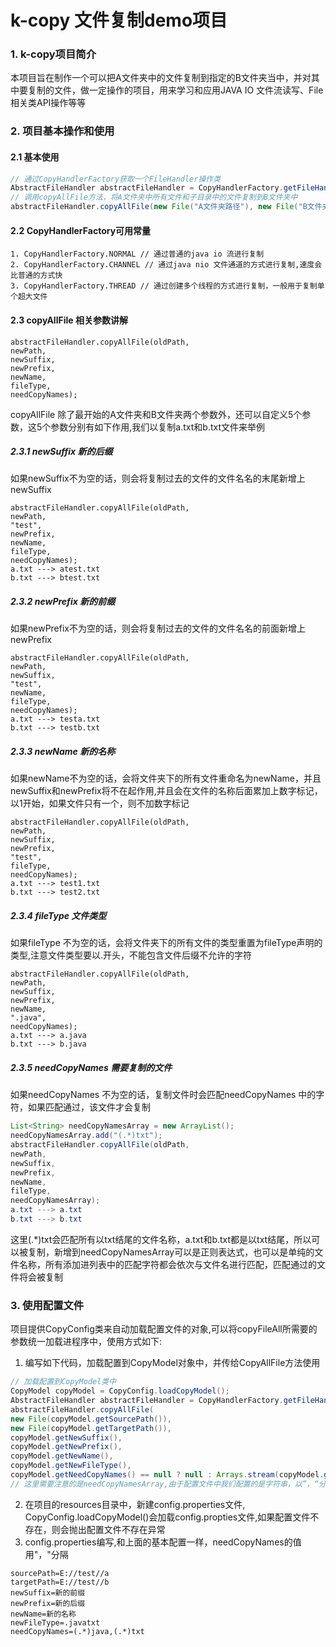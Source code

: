 # k-copy 文件复制demo项目
### 1. k-copy项目简介

本项目旨在制作一个可以把A文件夹中的文件复制到指定的B文件夹当中，并对其中要复制的文件，做一定操作的项目，用来学习和应用JAVA IO 文件流读写、File相关类API操作等等

### 2. 项目基本操作和使用

#### 2.1 基本使用

```java
// 通过CopyHandlerFactory获取一个FileHandler操作类
AbstractFileHandler abstractFileHandler = CopyHandlerFactory.getFileHandler(CopyHandlerFactory.NORMAL);
// 调用copyAllFile方法，将A文件夹中所有文件和子目录中的文件复制到B文件夹中
abstractFileHandler.copyAllFile(new File("A文件夹路径"), new File("B文件夹路径"));
```

#### 2.2 CopyHandlerFactory可用常量

```
1. CopyHandlerFactory.NORMAL // 通过普通的java io 流进行复制
2. CopyHandlerFactory.CHANNEL // 通过java nio 文件通道的方式进行复制,速度会比普通的方式快
3. CopyHandlerFactory.THREAD // 通过创建多个线程的方式进行复制，一般用于复制单个超大文件
```

#### 2.3 copyAllFile 相关参数讲解

```
abstractFileHandler.copyAllFile(oldPath, 
newPath, 
newSuffix, 
newPrefix, 
newName, 
fileType, 
needCopyNames);
```

copyAllFile 除了最开始的A文件夹和B文件夹两个参数外，还可以自定义5个参数，这5个参数分别有如下作用,我们以复制a.txt和b.txt文件来举例

##### 2.3.1 newSuffix 新的后缀

如果newSuffix不为空的话，则会将复制过去的文件的文件名名的末尾新增上newSuffix

```
abstractFileHandler.copyAllFile(oldPath, 
newPath, 
"test", 
newPrefix, 
newName, 
fileType, 
needCopyNames);
a.txt ---> atest.txt
b.txt ---> btest.txt
```

##### 2.3.2 newPrefix 新的前缀

如果newPrefix不为空的话，则会将复制过去的文件的文件名名的前面新增上newPrefix

```
abstractFileHandler.copyAllFile(oldPath, 
newPath, 
newSuffix, 
"test", 
newName, 
fileType, 
needCopyNames);
a.txt ---> testa.txt
b.txt ---> testb.txt
```

##### 2.3.3 newName 新的名称

如果newName不为空的话，会将文件夹下的所有文件重命名为newName，并且newSuffix和newPrefix将不在起作用,并且会在文件的名称后面累加上数字标记，以1开始，如果文件只有一个，则不加数字标记

```
abstractFileHandler.copyAllFile(oldPath, 
newPath, 
newSuffix, 
newPrefix, 
"test", 
fileType, 
needCopyNames);
a.txt ---> test1.txt
b.txt ---> test2.txt
```

##### 2.3.4 fileType 文件类型

如果fileType 不为空的话，会将文件夹下的所有文件的类型重置为fileType声明的类型,注意文件类型要以.开头，不能包含文件后缀不允许的字符

```
abstractFileHandler.copyAllFile(oldPath, 
newPath, 
newSuffix, 
newPrefix, 
newName, 
".java", 
needCopyNames);
a.txt ---> a.java
b.txt ---> b.java
```

##### 2.3.5 needCopyNames 需要复制的文件

如果needCopyNames 不为空的话，复制文件时会匹配needCopyNames 中的字符，如果匹配通过，该文件才会复制

```java
List<String> needCopyNamesArray = new ArrayList();
needCopyNamesArray.add("(.*)txt");
abstractFileHandler.copyAllFile(oldPath, 
newPath, 
newSuffix, 
newPrefix, 
newName, 
fileType, 
needCopyNamesArray);
a.txt ---> a.txt
b.txt ---> b.txt
```

这里(.*)txt会匹配所有以txt结尾的文件名称，a.txt和b.txt都是以txt结尾，所以可以被复制，新增到needCopyNamesArray可以是正则表达式，也可以是单纯的文件名称，所有添加进列表中的匹配字符都会依次与文件名进行匹配，匹配通过的文件将会被复制

### 3. 使用配置文件

项目提供CopyConfig类来自动加载配置文件的对象,可以将copyFileAll所需要的参数统一加载进程序中，使用方式如下:

1. 编写如下代码，加载配置到CopyModel对象中，并传给CopyAllFile方法使用

```java
// 加载配置到CopyModel类中
CopyModel copyModel = CopyConfig.loadCopyModel();
AbstractFileHandler abstractFileHandler = CopyHandlerFactory.getFileHandler(CopyHandlerFactory.CHANNEL);
abstractFileHandler.copyAllFile(
new File(copyModel.getSourcePath()),
new File(copyModel.getTargetPath()), 
copyModel.getNewSuffix(), 
copyModel.getNewPrefix(), 
copyModel.getNewName(), 
copyModel.getNewFileType(), 
copyModel.getNeedCopyNames() == null ? null : Arrays.stream(copyModel.getNeedCopyNames().split(",")).collect(Collectors.toList()));
// 这里需要注意的是needCopyNamesArray,由于配置文件中我们配置的是字符串，以”，“分隔，这里我们需要以”，“分隔将字符串分隔为列表

```

2. 在项目的resources目录中，新建config.properties文件, CopyConfig.loadCopyModel()会加载config.propties文件,如果配置文件不存在，则会抛出配置文件不存在异常
3. config.properties编写,和上面的基本配置一样，needCopyNames的值用"，"分隔

```
sourcePath=E://test//a
targetPath=E://test//b
newSuffix=新的前缀
newPrefix=新的后缀
newName=新的名称
newFileType=.javatxt
needCopyNames=(.*)java,(.*)txt
```

